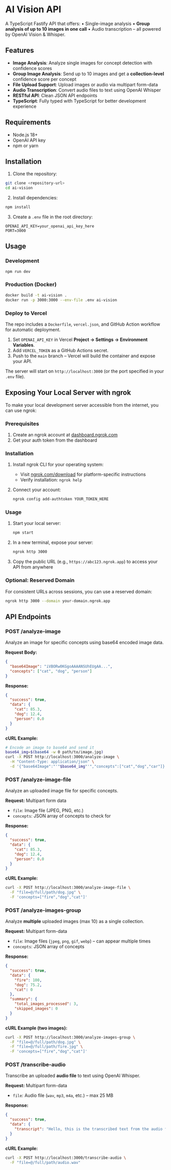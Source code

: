 # AI Vision API

A TypeScript Fastify API that offers:
• Single-image analysis
• **Group analysis of up to 10 images in one call**
• Audio transcription – all powered by OpenAI Vision & Whisper.

## Features

- **Image Analysis**: Analyze single images for concept detection with confidence scores
- **Group Image Analysis**: Send up to 10 images and get a **collection-level** confidence score per concept
- **File Upload Support**: Upload images or audio via multipart form-data
- **Audio Transcription**: Convert audio files to text using OpenAI Whisper
- **RESTful API**: Clean JSON API endpoints
- **TypeScript**: Fully typed with TypeScript for better development experience

## Requirements

- Node.js 18+
- OpenAI API key
- npm or yarn

## Installation

1. Clone the repository:
```bash
git clone <repository-url>
cd ai-vision
```

2. Install dependencies:
```bash
npm install
```

3. Create a `.env` file in the root directory:
```env
OPENAI_API_KEY=your_openai_api_key_here
PORT=3000
```

## Usage

### Development
```bash
npm run dev
```

### Production (Docker)
```bash
docker build -t ai-vision .
docker run -p 3000:3000 --env-file .env ai-vision
```

### Deploy to Vercel
The repo includes a `Dockerfile`, `vercel.json`, and GitHub Action workflow for automatic deployment.

1. Set `OPENAI_API_KEY` in Vercel **Project → Settings → Environment Variables**.
2. Add `VERCEL_TOKEN` as a GitHub Actions secret.
3. Push to the `main` branch – Vercel will build the container and expose your API.

The server will start on `http://localhost:3000` (or the port specified in your `.env` file).

## Exposing Your Local Server with ngrok

To make your local development server accessible from the internet, you can use ngrok:

### Prerequisites
1. Create an ngrok account at [dashboard.ngrok.com](https://dashboard.ngrok.com)
2. Get your auth token from the dashboard

### Installation
1. Install ngrok CLI for your operating system:
   - Visit [ngrok.com/download](https://ngrok.com/download) for platform-specific instructions
   - Verify installation: `ngrok help`

2. Connect your account:
   ```bash
   ngrok config add-authtoken YOUR_TOKEN_HERE
   ```

### Usage
1. Start your local server:
   ```bash
   npm start
   ```

2. In a new terminal, expose your server:
   ```bash
   ngrok http 3000
   ```

3. Copy the public URL (e.g., `https://abc123.ngrok.app`) to access your API from anywhere

### Optional: Reserved Domain
For consistent URLs across sessions, you can use a reserved domain:
```bash
ngrok http 3000 --domain your-domain.ngrok.app
```

## API Endpoints

### POST /analyze-image

Analyze an image for specific concepts using base64 encoded image data.

**Request Body:**
```json
{
  "base64Image": "iVBORw0KGgoAAAANSUhEUgAA...",
  "concepts": ["cat", "dog", "person"]
}
```

**Response:**
```json
{
  "success": true,
  "data": {
    "cat": 85.3,
    "dog": 12.4,
    "person": 0.0
  }
}
```

**cURL Example:**
```bash
# Encode an image to base64 and send it
base64_img=$(base64 -w 0 path/to/image.jpg)
curl -X POST http://localhost:3000/analyze-image \
  -H "Content-Type: application/json" \
  -d '{"base64Image":"'"$base64_img"'","concepts":["cat","dog","car"]}'
```

### POST /analyze-image-file

Analyze an uploaded image file for specific concepts.

**Request:** Multipart form data
- `file`: Image file (JPEG, PNG, etc.)
- `concepts`: JSON array of concepts to check for

**Response:**
```json
{
  "success": true,
  "data": {
    "cat": 85.3,
    "dog": 12.4,
    "person": 0.0
  }
}
```

**cURL Example:**
```bash
curl -X POST http://localhost:3000/analyze-image-file \
  -F "file=@/full/path/dog.jpg" \
  -F 'concepts=["fire","dog","cat"]'
```

### POST /analyze-images-group

Analyze **multiple** uploaded images (max 10) as a single collection.

**Request:** Multipart form-data
* `file`: Image files (`jpeg`, `png`, `gif`, `webp`) – can appear multiple times
* `concepts`: JSON array of concepts

**Response:**
```json
{
  "success": true,
  "data": {
    "fire": 100,
    "dog": 75.2,
    "cat": 0
  },
  "summary": {
    "total_images_processed": 3,
    "skipped_images": 0
  }
}
```

**cURL Example (two images):**
```bash
curl -X POST http://localhost:3000/analyze-images-group \
  -F "file=@/full/path/dog.jpg" \
  -F "file=@/full/path/fire.jpg" \
  -F 'concepts=["fire","dog","cat"]'
```

### POST /transcribe-audio

Transcribe an uploaded **audio file** to text using OpenAI Whisper.

**Request:** Multipart form-data
* `file`: Audio file (`wav`, `mp3`, `m4a`, etc.) – max 25 MB

**Response:**
```json
{
  "success": true,
  "data": {
    "transcript": "Hello, this is the transcribed text from the audio file."
  }
}
```

**cURL Example:**
```bash
curl -X POST http://localhost:3000/transcribe-audio \
  -F "file=@/full/path/audio.wav"
```